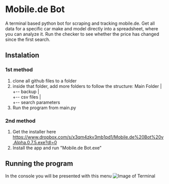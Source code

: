 # Mobile.de Bot
A terminal based python bot for scraping and tracking mobile.de. Get all data for a specific car make and model directly into a spreadsheet, where you can analyze it. Run the checker to see whether the price has changed since the first search.

## Instalation
### 1st method
1. clone all github files to a folder
2. inside that folder, add more folders to follow the structure:
Main Folder
 |
 +-- backup
 |    
 +-- csv files
    |  
    +-- search parameters
3. Run the program from main.py

### 2nd method
1. Get the installer here https://www.dropbox.com/s/x3qm4zkv3mb1pd1/Mobile.de%20Bot%20v.Alpha.0.7.5.exe?dl=0
2. Install the app and run "Mobile.de Bot.exe" 

## Running the program
In the console you will be presented with this menu
![Image of Terminal](https://www.dropbox.com/s/2jiefptvy06napn/Screenshot%20%2843%29.png?dl=0)
